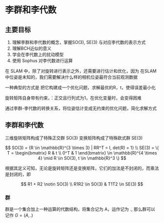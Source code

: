 # 李群和李代数

## 主要目标

1. 理解李群和李代数的概念，掌握SO(3), SE(3) 与对应李代数的表示方式
2. 理解BCH近似的意义
3. 学会在李代数上的扰动模型
4. 使用 Sophus 对李代数进行运算

在 SLAM 中，除了对旋转进行表示之外，还需要进行估计和优化，因为 在SLAM中位姿是未知的，我们需要解决什么样的相机位姿最符合当前观测数据

一种典型的方式是 把它构建成一个优化问题，求解最优的R，t，使得误差最小化

旋转矩阵自身带有约束，：正交且行列式为1，在优化变量时，会变得困难

通过李群-李代数的转换关系，将位姿估计变成无约束的优化问题，简化求解方式

## 李群和李代数

三维旋转矩阵构成了特殊正交群 SO(3)
变换矩阵构成了特殊欧式群 SE(3)

$$
SO(3) = {R \in \mathbb{R}^{3 \times 3} | RR^T = I, det(R) = 1} \\
SE(3) = \{ T = \begin{bmatrix}
R & t \\
0^T & 1
\end{bmatrix} \in \mathbb{R}^{4 \times 4} \mid R \in SO(3), t \in \mathbb{R}^3 \}
$$

根据其定义可知，无论是旋转矩阵还是变换矩阵，它们的加法是不封闭的，而乘法是封闭的，即

$$
R1 + R2 \notin SO(3) \\
R1R2 \in SO(3) & T1T2 \in SE(3)
$$

### 群

群是一个集合加上一种运算的代数结构，将集合记为 A，运作记为 ., 那么群可以记作 $G = (A, .)$


